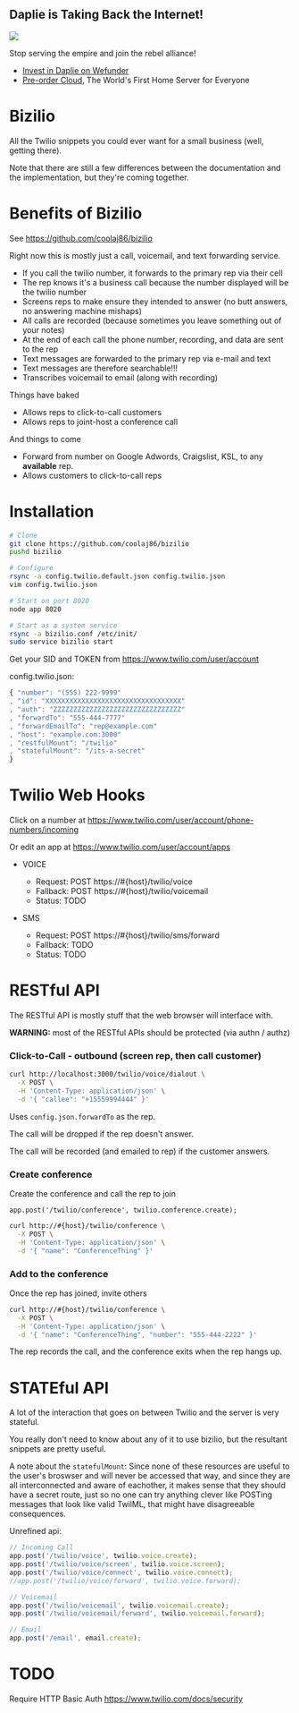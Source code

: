 Daplie is Taking Back the Internet!
--------------

[![](https://daplie.github.com/igg/images/ad-developer-rpi-white-890x275.jpg?v2)](https://daplie.com/preorder/)

Stop serving the empire and join the rebel alliance!

* [Invest in Daplie on Wefunder](https://daplie.com/invest/)
* [Pre-order Cloud](https://daplie.com/preorder/), The World's First Home Server for Everyone

Bizilio
===

All the Twilio snippets you could ever want for a small business (well, getting there).

Note that there are still a few differences between the documentation and the implementation,
but they're coming together.

Benefits of Bizilio
===

See <https://github.com/coolaj86/bizilio>

Right now this is mostly just a call, voicemail, and text forwarding service.

* If you call the twilio number, it forwards to the primary rep via their cell
* The rep knows it's a business call because the number displayed will be the twilio number
* Screens reps to make ensure they intended to answer (no butt answers, no answering machine mishaps)
* All calls are recorded (because sometimes you leave something out of your notes)
* At the end of each call the phone number, recording, and data are sent to the rep
* Text messages are forwarded to the primary rep via e-mail and text
* Text messages are therefore searchable!!!
* Transcribes voicemail to email (along with recording)

Things have baked

* Allows reps to click-to-call customers
* Allows reps to joint-host a conference call

And things to come

* Forward from number on Google Adwords, Craigslist, KSL, to any **available** rep.
* Allows customers to click-to-call reps

Installation
===

```bash
# Clone
git clone https://github.com/coolaj86/bizilio
pushd bizilio

# Configure
rsync -a config.twilio.default.json config.twilio.json
vim config.twilio.json

# Start on port 8020
node app 8020

# Start as a system service
rsync -a bizilio.conf /etc/init/
sudo service bizilio start
```

Get your SID and TOKEN from <https://www.twilio.com/user/account>

config.twilio.json:
```javascript
{ "number": "(555) 222-9999"
, "id": "XXXXXXXXXXXXXXXXXXXXXXXXXXXXXXXXXX"
, "auth": "ZZZZZZZZZZZZZZZZZZZZZZZZZZZZZZZZ"
, "forwardTo": "555-444-7777"
, "forwardEmailTo": "rep@example.com"
, "host": "example.com:3000"
, "restfulMount": "/twilio"
, "statefulMount": "/its-a-secret"
}
```

Twilio Web Hooks
===

Click on a number at <https://www.twilio.com/user/account/phone-numbers/incoming>

Or edit an app at <https://www.twilio.com/user/account/apps>

  * VOICE
    * Request: POST https://#{host}/twilio/voice
    * Fallback: POST https://#{host}/twilio/voicemail
    * Status: TODO
  
  * SMS
    * Request: POST https://#{host}/twilio/sms/forward
    * Fallback: TODO
    * Status: TODO

RESTful API
===

The RESTful API is mostly stuff that the web browser will interface with.

**WARNING:** most of the RESTful APIs should be protected (via authn / authz)

### Click-to-Call - outbound (screen rep, then call customer)

```bash
curl http://localhost:3000/twilio/voice/dialout \
  -X POST \
  -H 'Content-Type: application/json' \
  -d '{ "callee": "+15559994444" }'
```

Uses `config.json.forwardTo` as the rep.

The call will be dropped if the rep doesn't answer.

The call will be recorded (and emailed to rep) if the customer answers.

### Create conference

Create the conference and call the rep to join

`app.post('/twilio/conference', twilio.conference.create);`

```bash
curl http://#{host}/twilio/conference \
  -X POST \
  -H 'Content-Type: application/json' \
  -d '{ "name": "ConferenceThing" }'
```
### Add to the conference

Once the rep has joined, invite others

```bash
curl http://#{host}/twilio/conference \
  -X POST \
  -H 'Content-Type: application/json' \
  -d '{ "name": "ConferenceThing", "number": "555-444-2222" }'
```

The rep records the call, and the conference exits when the rep hangs up.

# STATEful API

A lot of the interaction that goes on between Twilio and the server is very stateful.

You really don't need to know about any of it to use bizilio,
but the resultant snippets are pretty useful.

A note about the `statefulMount`:
Since none of these resources are useful to the user's broswser and
will never be accessed that way,
and since they are all interconnected and aware of eachother,
it makes sense that they should have a secret route,
just so no one can try anything clever like POSTing messages that
look like valid TwilML, that might have disagreeable consequences.

Unrefined api:

```javascript
// Incoming Call
app.post('/twilio/voice', twilio.voice.create);
app.post('/twilio/voice/screen', twilio.voice.screen);
app.post('/twilio/voice/connect', twilio.voice.connect);
//app.post('/twilio/voice/forward', twilio.voice.forward);

// Voicemail
app.post('/twilio/voicemail', twilio.voicemail.create);
app.post('/twilio/voicemail/forward', twilio.voicemail.forward);

// Email
app.post('/email', email.create);
```

# TODO

Require HTTP Basic Auth <https://www.twilio.com/docs/security>
